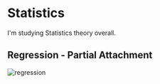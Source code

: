 # Statistics

I'm studying Statistics theory overall.



## Regression - Partial Attachment


![regression](https://user-images.githubusercontent.com/61492320/124885290-1582f500-e00e-11eb-9083-1ae32fbc5d34.PNG)
